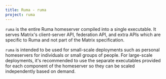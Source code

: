```yaml
---
title: Ruma - ruma
project: ruma
---
```


`ruma` is the entire Ruma homeserver compiled into a single executable.
It serves Matrix's client-server API, federation API, and extra APIs which are specific to Ruma and not part of the Matrix specification.

`ruma` is intended to be used for small-scale deployments such as personal homeservers for individuals or small groups of people.
For large-scale deployments, it's recommended to use the separate executables provided for each component of the homeserver so they can be scaled independently based on demand.
